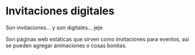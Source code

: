 # Invitaciones digitales
Son invitaciones... y son digitales... jeje

Son páginas web estáticas que sirven como invitaciones para eventos, así se pueden agregar animaciones o cosas bonitas.